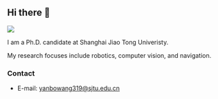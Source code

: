 ## Hi there 👋

[![](https://img.shields.io/badge/Google%20Scholar-%234285F4.svg?&style=flat-square&logo=google-scholar&logoColor=white)](https://scholar.google.com/citations?hl=zh-CN&user=eQPbCj8AAAAJ)

I am a Ph.D. candidate at Shanghai Jiao Tong Univeristy.

My research focuses include robotics, computer vision, and navigation.


### Contact
- E-mail: yanbowang319@sjtu.edu.cn
